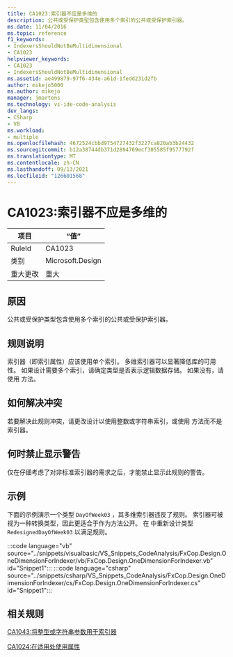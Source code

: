 ```yaml
---
title: CA1023:索引器不应是多维的
description: 公共或受保护类型包含使用多个索引的公共或受保护索引器。
ms.date: 11/04/2016
ms.topic: reference
f1_keywords:
- IndexersShouldNotBeMultidimensional
- CA1023
helpviewer_keywords:
- CA1023
- IndexersShouldNotBeMultidimensional
ms.assetid: ae499879-97f6-434e-a61d-1fedd231d2fb
author: mikejo5000
ms.author: mikejo
manager: jmartens
ms.technology: vs-ide-code-analysis
dev_langs:
- CSharp
- VB
ms.workload:
- multiple
ms.openlocfilehash: 4672524cbbd9754727432f3227ca820ab3b24432
ms.sourcegitcommit: b12a38744db371d2894769ecf305585f9577792f
ms.translationtype: MT
ms.contentlocale: zh-CN
ms.lasthandoff: 09/13/2021
ms.locfileid: "126601568"
---
```

# <a name="ca1023-indexers-should-not-be-multidimensional"></a>CA1023:索引器不应是多维的

|项目|“值”|
|-|-|
|RuleId|CA1023|
|类别|Microsoft.Design|
|重大更改|重大|

## <a name="cause"></a>原因
公共或受保护类型包含使用多个索引的公共或受保护索引器。

## <a name="rule-description"></a>规则说明
索引器（即索引属性）应该使用单个索引。 多维索引器可以显著降低库的可用性。 如果设计需要多个索引，请确定类型是否表示逻辑数据存储。 如果没有，请使用 方法。

## <a name="how-to-fix-violations"></a>如何解决冲突
若要解决此规则冲突，请更改设计以使用整数或字符串索引，或使用 方法而不是索引器。

## <a name="when-to-suppress-warnings"></a>何时禁止显示警告
仅在仔细考虑了对非标准索引器的需求之后，才能禁止显示此规则的警告。

## <a name="example"></a>示例
下面的示例演示一个类型 `DayOfWeek03` ，其多维索引器违反了规则。 索引器可被视为一种转换类型，因此更适合于作为方法公开。 在 中重新设计类型 `RedesignedDayOfWeek03` 以满足规则。

:::code language="vb" source="../snippets/visualbasic/VS_Snippets_CodeAnalysis/FxCop.Design.OneDimensionForIndexer/vb/FxCop.Design.OneDimensionForIndexer.vb" id="Snippet1":::
:::code language="csharp" source="../snippets/csharp/VS_Snippets_CodeAnalysis/FxCop.Design.OneDimensionForIndexer/cs/FxCop.Design.OneDimensionForIndexer.cs" id="Snippet1":::

## <a name="related-rules"></a>相关规则
[CA1043:将整型或字符串参数用于索引器](/dotnet/fundamentals/code-analysis/quality-rules/ca1043)

[CA1024:在适用处使用属性](/dotnet/fundamentals/code-analysis/quality-rules/ca1024)
